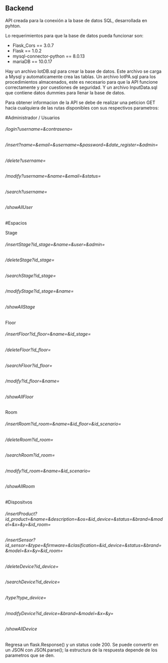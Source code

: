 ## Backend

API creada para la conexión a la base de datos SQL, desarrollada en pyhton.

Lo requerimientos para que la base de datos pueda funcionar son:

* Flask_Cors == 3.0.7
* Flask == 1.0.2
* mysql-connector-python == 8.0.13
* mariaDB == 10.0.17

Hay un archivo IotDB.sql para crear la base de datos. Este archivo se carga a Mysql y automaticamente crea las tablas.
Un archivo IotPA.sql para los procedimientos almacenados, este es necesario para que la API funcione correctamente y por cuestiones de seguridad. 
Y un archivo InputData.sql que contiene datos dummies para llenar la base de datos.

Para obtener informacion de la API se debe de realizar una peticion GET hacia cualquiera de las rutas disponibles con sus respectivos parametros:

#Administrador / Usuarios

###### /login?username=&contrasena=
###### /insert?name=&email=&username=&password=&date_register=&admin=
###### /delete?username= 
###### /modify?username=&name=&email=&status=
###### /search?username=
###### /showAllUser

#Espacios

Stage
###### /insertStage?id_stage=&name=&user=&admin=
###### /deleteStage?id_stage= 
###### /searchStage?id_stage=
###### /modifyStage?id_stage=&name=
###### /showAllStage

Floor
###### /insertFloor?id_floor=&name=&id_stage=
###### /deleteFloor?id_floor= 
###### /searchFloor?id_floor=
###### /modify?id_floor=&name=
###### /showAllFloor

Room
###### /insertRoom?id_room=&name=&id_floor=&id_scenario=
###### /deleteRoom?id_room= 
###### /searchRoom?id_room=
###### /modify?id_room=&name=&id_scenario=
###### /showAllRoom

#Dispositvos

###### /insertProduct?id_product=&name=&description=&os=&id_device=&status=&brand=&model=&x=&y=&id_room=

###### /insertSensor?id_sensor=&type=&firmware=&clasification=&id_device=&status=&brand=&model=&x=&y=&id_room=

###### /deleteDevice?id_device=
###### /searchDevice?id_device=
###### /type?type_device=
###### /modifyDevice?id_device=&brand=&model=&x=&y=
###### /showAllDevice

Regresa un flask.Response() y un status code 200. Se puede convertir en un JSON con JSON.parse(); la estructura de la respuesta depende de los parametros que se den.

